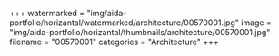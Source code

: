 +++
watermarked = "img/aida-portfolio/horizantal/watermarked/architecture/00570001.jpg"
image = "img/aida-portfolio/horizantal/thumbnails/architecture/00570001.jpg"
filename = "00570001"
categories = "Architecture"
+++
